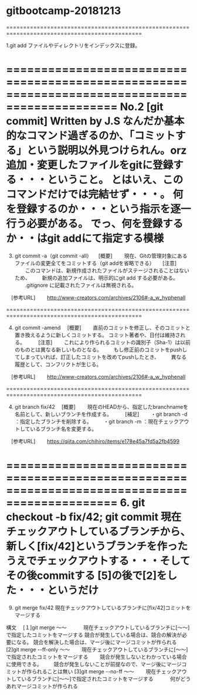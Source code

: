 # gitbootcamp-20181213

==============================================================================================

1.git add
ファイルやディレクトリをインデックスに登録。

==============================================================================================
No.2 [git commit] Written by J.S
なんだか基本的なコマンド過ぎるのか、「コミットする」という説明以外見つけられん。orz
追加・変更したファイルをgitに登録する・・・ということ。
とはいえ、このコマンドだけでは完結せず・・・。
何を登録するのか・・・という指示を逐一行う必要がある。
でっ、何を登録するか・・はgit addにて指定する模様
==============================================================================================

3. git commit -a（git commit -all）
　[概要]
　　現在、Gitの管理対象にあるファイルの変更全てをコミットする（git addを省略できる）
　
  [注意]
　　このコマンドは、新規作成されたファイルがステージされることはないため、
　　新規の追加ファイルは、明示的にgit add する必要がある。
　　.gitignore に記載されたファイルは無視される。

　[参考URL]
　　http://www-creators.com/archives/2106#-a_w_hyphenall

==============================================================================================

4. git commit -amend
　[概要]
　　直前のコミットを修正し、そのコミットと置き換えるように新しくコミットする。
    コミット著者や、日付は維持される。
　
　[注意]
　　これにより作られるコミットの識別子（Sha-1）は以前のものとは異なる新しいものとなる。
　　もし修正前のコミットをpushしてしまっていれば、訂正したコミットを改めてpushしたとき、
　　異なる履歴として、コンフリクトが生じる。

　[参考URL]
　　http://www-creators.com/archives/2106#-a_w_hyphenall

==============================================================================================

4. git branch fix/42
　[概要]
　　現在のHEADから、指定したbranchnameを名前として、新しいブランチを作成する。
　
　[補足]
　　・git branch -d <branchname>	：指定したブランチを削除する。
　　・git branch -m <new branchname>	：現在チェックアウトしているブランチ名を変更する。

　[参考URL]
　　https://qiita.com/chihiro/items/e178e45a7fd5a2fb4599

==============================================================================================
6. git checkout -b fix/42; git commit
現在チェックアウトしているブランチから、新しく[fix/42]というブランチを作ったうえでチェックアウトする・・・そしてその後commitする
[5]の後で[2]をした・・・というだけ
==============================================================================================
9. git merge fix/42
現在チェックアウトしているブランチに[fix/42]コミットをマージする

構文
　[１]git merge ～～
　　　現在チェックアウトしているブランチに[～～]で指定したコミットをマージする
     競合が発生している場合は、競合の解決が必要になる。
     競合を解決した場合は、マージ後にマージコミットが作られる
  [2]git merge --ff-only ～～
  　　現在チェックアウトしているブランチに[～～]で指定されたコミットをマージする
  　　競合が発生しないとわかっている場合に使用できる。
  　　競合が発生しないことが前提なので、マージ後にマージコミットが作られることは無い
  [3]git merge --no-ff ～～
  　　現在チェックアウトしているブランチに[～～]で指定されたコミットをマージする
　　　何がどうあれマージコミットが作られる


